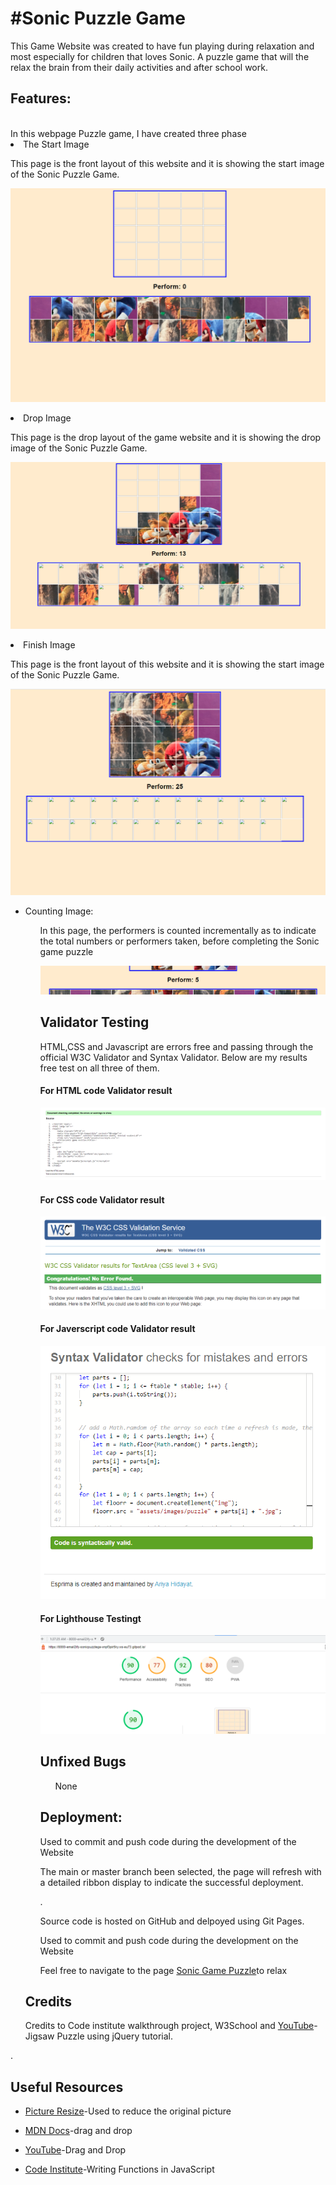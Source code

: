 <h1>#Sonic Puzzle Game</h1>
This Game Website was created to have fun playing during relaxation and most especially for children that loves Sonic. A puzzle game that will the relax the brain from their daily activities and after school work.


<h2><Strong>Features:</strong></h2>
<br>In this webpage Puzzle game, I have created three phase <br/>


<li>The Start Image</li>
</ul>
<p> This page is the front layout of this website and it is showing the start image of the Sonic Puzzle Game.

![image](/assets/docs/start-image.PNG)


<li>Drop Image</li>
</ul>
<p> This page is the drop layout of the game website and it is showing the drop image of the Sonic Puzzle Game.

![image](/assets/docs/drop-image.PNG)

<li>Finish Image</li>
</ul>
<p> This page is the front layout of this website and it is showing the start image of the Sonic Puzzle Game.

![image](/assets/docs/finish-image.PNG)



<ul>
<li>Counting Image:</li>
<ul>
<p> In this page, the performers is counted incrementally as to indicate the total numbers or performers taken, before completing the Sonic game puzzle </p>

  ![image](/assets/docs/count.PNG)
  
  
  
<h2><Strong>Validator Testing</strong></h2>
<p> HTML,CSS and Javascript are errors free and passing through the official W3C Validator and Syntax Validator. Below are my results free test on all three of them.
</p>
  
  <h4><Strong>For HTML code Validator result</strong></h4>
 
  ![image](/assets/docs/Html.PNG)
 
   <h4><Strong>For CSS code Validator result</strong></h4>
 
  ![image](/assets/docs/css.PNG)
  
  <h4><Strong>For Javerscript code Validator result</strong></h4>

  ![image](/assets/docs/Javerscript.PNG)
  
  <h4><Strong>For Lighthouse Testingt</strong></h4>
  
 ![image](/assets/docs/GoodJob.PNG)
  

<h2><Strong>Unfixed Bugs</strong></h2>

<ul>
<p>None</p>
</ul>





<h2><Strong>Deployment:</strong></h2>

</p>
</ul>
<ul>
<p>Used to commit and push code during the development of the Website</p>
</ul>
<ul>
<p>The main or master branch been selected, the page will refresh with a detailed ribbon display to indicate the successful deployment.</p>
</ul>
<ul>.</ul>
<ul>Source code is hosted on GitHub and delpoyed using Git Pages.</ul>
<ul>Used to commit and push code during the development on the Website
</ul>
<ul>Feel free to navigate to the page <a href="https://8000-email2ify-sonicpuzzlega-8wnz1yrs9rw.ws-eu74.gitpod.io/" target="_blank">Sonic Game Puzzle</a>to relax
</ul>

<h2><Strong>Credits</strong></h2>
<p>Credits to Code institute walkthrough project, W3School and <a href="https://www.youtube.com/watch?v=6mgsMcOwfoE" target="_blank">YouTube</a>-Jigsaw Puzzle using jQuery tutorial.</p>


</ul>
<p>.</p>
</ul>


<h2><Strong>Useful Resources</strong></h2>


<ul>
<li><a href="https://picresize.com/" target="_blank">Picture Resize</a>-Used to reduce the original picture
</ul>


<ul>
<li><a href="https://web.dev/drag-and-drop/" target="_blank">MDN Docs</a>-drag and drop</li>
</ul>

<ul>
<li><a href="https://www.youtube.com/watch?v=jfYWwQrtzzY" target="_blank">YouTube</a>-Drag and Drop
</ul>


<ul>
<li><a href="https://learn.codeinstitute.net/courses/course-v1:CodeInstitute+LMR101+2021_T1/courseware/73e9c0413ead4a21b389e33c77706102/48be8fcda02741f4b784016d5894101c/" target="_blank">Code Institute</a>-Writing Functions in JavaScript
















